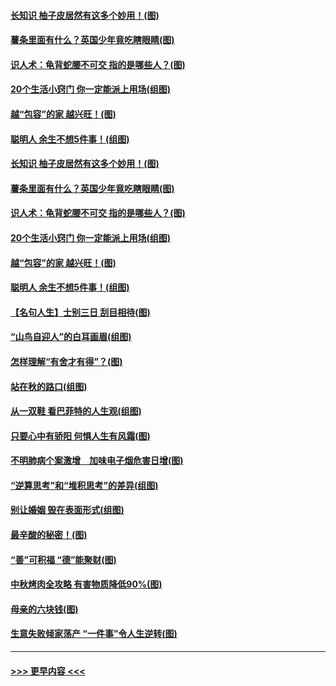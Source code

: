 #### [长知识 柚子皮居然有这多个妙用！(图)](../pages/p8/907425.md?t=09170411) 
#### [薯条里面有什么？英国少年竟吃瞎眼睛(图)](../pages/p8/907381.md?t=09170411) 
#### [识人术：龟背蛇腰不可交 指的是哪些人？(图)](../pages/p8/907503.md?t=09170411) 
#### [20个生活小窍门 你一定能派上用场(组图)](../pages/p8/907510.md?t=09170411) 
#### [越“包容”的家 越兴旺！(图)](../pages/p8/907328.md?t=09170411) 
#### [聪明人 余生不想5件事！(组图)](../pages/p8/907364.md?t=09170411) 
#### [长知识 柚子皮居然有这多个妙用！(图)](../pages/p8/907425.md?t=09170411) 
#### [薯条里面有什么？英国少年竟吃瞎眼睛(图)](../pages/p8/907381.md?t=09170411) 
#### [识人术：龟背蛇腰不可交 指的是哪些人？(图)](../pages/p8/907503.md?t=09170411) 
#### [20个生活小窍门 你一定能派上用场(组图)](../pages/p8/907510.md?t=09170411) 
#### [越“包容”的家 越兴旺！(图)](../pages/p8/907328.md?t=09170411) 
#### [聪明人 余生不想5件事！(组图)](../pages/p8/907364.md?t=09170411) 
#### [【名句人生】士别三日 刮目相待(图)](../pages/p8/906988.md?t=09170411) 
#### [“山鸟自迎人”的白耳画眉(组图)](../pages/p8/907332.md?t=09170411) 
#### [怎样理解“有舍才有得”？(图)](../pages/p8/906872.md?t=09170411) 
#### [站在秋的路口(组图)](../pages/p8/906914.md?t=09170411) 
#### [从一双鞋 看巴菲特的人生观(组图)](../pages/p8/907311.md?t=09170411) 
#### [只要心中有骄阳 何惧人生有风霜(图)](../pages/p8/907320.md?t=09170411) 
#### [不明肺病个案激增　加味电子烟危害日增(图)](../pages/p8/907307.md?t=09170411) 
#### [“逆算思考”和“堆积思考”的差异(组图)](../pages/p8/907229.md?t=09170411) 
#### [别让婚姻 毁在表面形式(组图)](../pages/p8/907118.md?t=09170411) 
#### [最辛酸的秘密！(图)](../pages/p8/906327.md?t=09170411) 
#### [“善”可积福 “德”能聚财(图)](../pages/p8/906906.md?t=09170411) 
#### [中秋烤肉全攻略 有害物质降低90%(图)](../pages/p8/907227.md?t=09170411) 
#### [母亲的六块钱(图)](../pages/p8/907107.md?t=09170411) 
#### [生意失败倾家荡产 “一件事”令人生逆转(图)](../pages/p8/907101.md?t=09170411) 

----
#### [ >>> 更早内容 <<< ](../indexes/p8-earlier.md)
